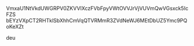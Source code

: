 VmxaU1NtVkdUWGRPV0ZKVVlXczFVbFpyVWtOVVJrVjVUVmQwVGsxck5IcFZS
bEYzVXpCT2RHTklSbXhhCmVqQTVRMmR3ZVdNeWJ6MEtDbUZ5Ymc9PQoKeXZt

deu